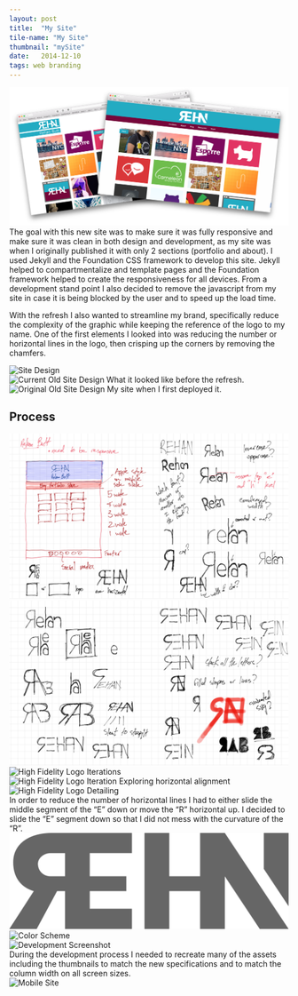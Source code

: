 ```yaml
---
layout: post
title:  "My Site"
tile-name: "My Site"
thumbnail: "mySite"
date:   2014-12-10
tags: web branding
---
```


<div class="grid-x">
  <div class="cell">
    <img src="../img/mySite/mysitehero.png" alt="My site hero image: juxtaposition of the old and new">
  </div>
</div>
The goal with this new site was to make sure it was fully responsive and make sure it was clean in both design and development, as my site was when I originally published it with only 2 sections (portfolio and about). I used Jekyll and the Foundation CSS framework to develop this site. Jekyll helped to compartmentalize and template pages and the Foundation framework helped to create the responsiveness for all devices. From a development stand point I also decided to remove the javascript from my site in case it is being blocked by the user and to speed up the load time.

With the refresh I also wanted to streamline my brand, specifically reduce the complexity of the graphic while keeping the reference of the logo to my name. One of the first elements I looked into was reducing the number or horizontal lines in the logo, then crisping up the corners by removing the chamfers.

<div class="grid-x">
  <div class="cell">
    <img src="../img/mySite/newSite.png" alt="Site Design" />
  </div>
  <div class="cell medium-6">
    <img src="../img/mySite/currentOldSite.png" alt="Current Old Site Design" />
    What it looked like before the refresh.
  </div>
  <div class="cell medium-6">
      <img src="../img/mySite/originalOldSite.png" alt="Original Old Site Design" />
      My site when I first deployed it.
  </div>
</div>

## Process

<div class="grid-x">
  <div class="cell medium-6">
    <img src="../img/mySite/sitesketches1.jpg" alt="Sketches of Page Layout and Logo Iterations">
  </div>
  <div class="cell medium-6">
    <img src="../img/mySite/sitesketches2.jpg" alt="Sketches of Logo Iternations">
  </div>
</div>

<div class="grid-x">
  <div class="cell">
    <img src="../img/mySite/iterations.svg" alt="High Fidelity Logo Iterations"/>
  </div>
  <div class="cell">
    <img src="../img/mySite/logoHorizontal.svg" alt="High Fidelity Logo Iteration Exploring horizontal alignment" />
  </div>
  <div class="cell">
    <img src="../img/mySite/iterationDetails.svg" alt="High Fidelity Logo Detailing" />
  </div>
</div>
In order to reduce the number of horizontal lines I had to either slide the middle segment of the “E” down or move the “R” horizontal up. I decided to slide the “E” segment down so that I did not mess with the curvature of the “R”.

<div class="grid-x align-center grid-padding-x grid-padding-y">
  <div class="cell medium-8">
    <img src="../img/mySite/siteLogo.svg" alt="Update Rehan Logo"/>
  </div>
  <div class="cell">
    <img src="../img/mySite/siteColor.png" alt="Color Scheme" />
  </div>
</div>

<div class="grid-x">
  <div class="cell">
      <img src="../img/mySite/newThumbnails.png" alt="Development Screenshot" />
  </div>
</div>
During the development process I needed to recreate many of the assets including the thumbnails to match the new specifications and to match the column width on all screen sizes.

<div class="grid-x align-center">
  <div class="cell medium-8">
      <img src="../img/mySite/mobile.png" alt="Mobile Site"/>
  </div>
</div>
